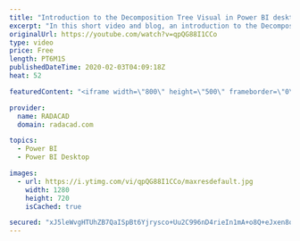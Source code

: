 ```yaml
---
title: "Introduction to the Decomposition Tree Visual in Power BI desktop"
excerpt: "In this short video and blog, an introduction to the Decomposition tree has been provided"
originalUrl: https://youtube.com/watch?v=qpQG88I1CCo
type: video
price: Free
length: PT6M1S
publishedDateTime: 2020-02-03T04:09:18Z
heat: 52

featuredContent: "<iframe width=\"800\" height=\"500\" frameborder=\"0\" src=\"https://www.youtube.com/embed/qpQG88I1CCo\" allow=\"accelerometer; autoplay; encrypted-media; gyroscope; picture-in-picture\" allowfullscreen></iframe>"

provider:
  name: RADACAD
  domain: radacad.com

topics:
  - Power BI
  - Power BI Desktop

images:
  - url: https://i.ytimg.com/vi/qpQG88I1CCo/maxresdefault.jpg
    width: 1280
    height: 720
    isCached: true

secured: "xJ5leWvgHTUhZB7QaISpBt6Yjrysco+Uu2C996nD4rieIn1mA+o8Q+eJxen8ovRfbCm5DvJ7ajpac7bRh9waHxgQmqCYw9XY1yJ66Uh+Dz3VbfOb+/QP4ymRDop3BGsDkAg8WlXc7kBwfRHIsMEo7skxnP8/Y4LoA4eDvnaEhLppLQPuGdloo5nXAPSqO+BmlMdwhPfKgMDPBjnBd3FXVm4JMHWlvifbEKbtK99iN3RUkxh7501HV1kJPdR2j3CkLfpBGwT/rx1NUpx3LBjxAhN5LaA/gSgtUTv3smsWELBlXPpKuDwkpyD4PJoQgWVupuYut2wo3LNYt+gSA6YEAVT1tR9Ay2pZ5wfZuHfGCr7gARG69m33gAzYEFKYc0zm4PIlM5iYlAmiRr2mu8g3N7ffeyAFQP2Sdo3U8AvD42o=;U88dUkbwt7boAhAl7GI2OQ=="
---
```


